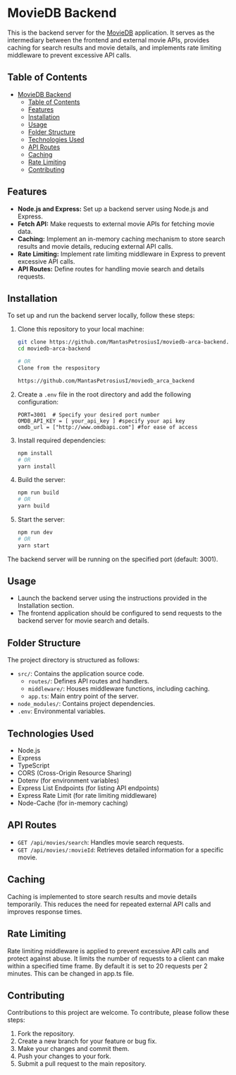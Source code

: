 # MovieDB Backend

This is the backend server for the [MovieDB](https://github.com/MantasPetrosiusI/moviedb_arca) application. It serves as the intermediary between the frontend and external movie APIs, provides caching for search results and movie details, and implements rate limiting middleware to prevent excessive API calls.

## Table of Contents

- [MovieDB Backend](#moviedb-backend)
  - [Table of Contents](#table-of-contents)
  - [Features](#features)
  - [Installation](#installation)
  - [Usage](#usage)
  - [Folder Structure](#folder-structure)
  - [Technologies Used](#technologies-used)
  - [API Routes](#api-routes)
  - [Caching](#caching)
  - [Rate Limiting](#rate-limiting)
  - [Contributing](#contributing)

## Features

- **Node.js and Express:** Set up a backend server using Node.js and Express.
- **Fetch API:** Make requests to external movie APIs for fetching movie data.
- **Caching:** Implement an in-memory caching mechanism to store search results and movie details, reducing external API calls.
- **Rate Limiting:** Implement rate limiting middleware in Express to prevent excessive API calls.
- **API Routes:** Define routes for handling movie search and details requests.

## Installation

To set up and run the backend server locally, follow these steps:

1. Clone this repository to your local machine:

   ```bash
   git clone https://github.com/MantasPetrosiusI/moviedb-arca-backend.git
   cd moviedb-arca-backend

   # OR
   Clone from the respository

   https://github.com/MantasPetrosiusI/moviedb_arca_backend
   ```

2. Create a `.env` file in the root directory and add the following configuration:

   ```env
   PORT=3001  # Specify your desired port number
   OMDB_API_KEY = [ your_api_key ] #specify your api key
   omdb_url = ["http://www.omdbapi.com"] #for ease of access
   ```

3. Install required dependencies:

   ```bash
   npm install
   # OR
   yarn install
   ```

4. Build the server:

   ```bash
   npm run build
   # OR
   yarn build
   ```

5. Start the server:

   ```bash
   npm run dev
   # OR
   yarn start
   ```

The backend server will be running on the specified port (default: 3001).

## Usage

- Launch the backend server using the instructions provided in the Installation section.
- The frontend application should be configured to send requests to the backend server for movie search and details.

## Folder Structure

The project directory is structured as follows:

- `src/`: Contains the application source code.
  - `routes/`: Defines API routes and handlers.
  - `middleware/`: Houses middleware functions, including caching.
  - `app.ts`: Main entry point of the server.
- `node_modules/`: Contains project dependencies.
- `.env`: Environmental variables.

## Technologies Used

- Node.js
- Express
- TypeScript
- CORS (Cross-Origin Resource Sharing)
- Dotenv (for environment variables)
- Express List Endpoints (for listing API endpoints)
- Express Rate Limit (for rate limiting middleware)
- Node-Cache (for in-memory caching)

## API Routes

- `GET /api/movies/search`: Handles movie search requests.
- `GET /api/movies/:movieId`: Retrieves detailed information for a specific movie.

## Caching

Caching is implemented to store search results and movie details temporarily. This reduces the need for repeated external API calls and improves response times.

## Rate Limiting

Rate limiting middleware is applied to prevent excessive API calls and protect against abuse. It limits the number of requests to a client can make within a specified time frame. By default it is set to 20 requests per 2 minutes. This can be changed in app.ts file.

## Contributing

Contributions to this project are welcome. To contribute, please follow these steps:

1. Fork the repository.
2. Create a new branch for your feature or bug fix.
3. Make your changes and commit them.
4. Push your changes to your fork.
5. Submit a pull request to the main repository.
